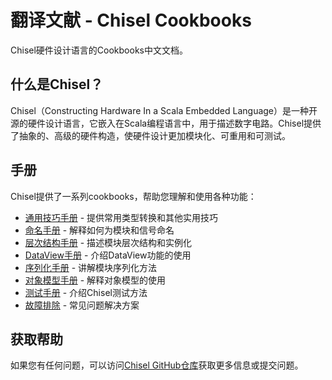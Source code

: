 # 翻译文献 - Chisel Cookbooks

Chisel硬件设计语言的Cookbooks中文文档。

## 什么是Chisel？

Chisel（Constructing Hardware In a Scala Embedded Language）是一种开源的硬件设计语言，它嵌入在Scala编程语言中，用于描述数字电路。Chisel提供了抽象的、高级的硬件构造，使硬件设计更加模块化、可重用和可测试。

## 手册

Chisel提供了一系列cookbooks，帮助您理解和使用各种功能：

- [通用技巧手册](cookbook.md) - 提供常用类型转换和其他实用技巧
- [命名手册](naming.md) - 解释如何为模块和信号命名
- [层次结构手册](hierarchy.md) - 描述模块层次结构和实例化
- [DataView手册](dataview.md) - 介绍DataView功能的使用
- [序列化手册](serialization.md) - 讲解模块序列化方法
- [对象模型手册](objectmodel.md) - 解释对象模型的使用
- [测试手册](testing.md) - 介绍Chisel测试方法
- [故障排除](troubleshooting.md) - 常见问题解决方案

## 获取帮助

如果您有任何问题，可以访问[Chisel GitHub仓库](https://github.com/chipsalliance/chisel)获取更多信息或提交问题。

